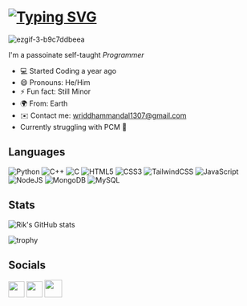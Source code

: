 [![Typing SVG](https://readme-typing-svg.demolab.com?font=Cursive&size=22&pause=1000&color=44F726&width=435&lines=Hello+There%2C+I'm+Rik)](https://git.io/typing-svg)
================================================================================================================================================================

![ezgif-3-b9c7ddbeea](https://user-images.githubusercontent.com/95538354/233770978-0d2f0b1c-7d66-44ae-8d47-ff8485cbfca2.gif)





I'm a passoinate self-taught _Programmer_ 

- 💻 Started Coding a year ago
- 😄 Pronouns: He/Him
- ⚡ Fun fact: Still Minor
- 🌍 From: Earth
- ✉️ Contact me: wriddhammandal1307@gmail.com
- Currently struggling with PCM 🙂

<h2> Languages </h2>

![Python](https://img.shields.io/badge/python-3670A0?style=for-the-badge&logo=python&logoColor=ffdd54)
![C++](https://img.shields.io/badge/c++-%2300599C.svg?style=for-the-badge&logo=c%2B%2B&logoColor=white)
![C](https://img.shields.io/badge/c-%2300599C.svg?style=for-the-badge&logo=c&logoColor=white)
![HTML5](https://img.shields.io/badge/html5-%23E34F26.svg?style=for-the-badge&logo=html5&logoColor=white)
![CSS3](https://img.shields.io/badge/css3-%231572B6.svg?style=for-the-badge&logo=css3&logoColor=white)
![TailwindCSS](https://img.shields.io/badge/tailwindcss-%2338B2AC.svg?style=for-the-badge&logo=tailwind-css&logoColor=white)
![JavaScript](https://img.shields.io/badge/javascript-%23323330.svg?style=for-the-badge&logo=javascript&logoColor=%23F7DF1E)
![NodeJS](https://img.shields.io/badge/node.js-6DA55F?style=for-the-badge&logo=node.js&logoColor=white)
![MongoDB](https://img.shields.io/badge/MongoDB-%234ea94b.svg?style=for-the-badge&logo=mongodb&logoColor=white)
![MySQL](https://img.shields.io/badge/mysql-%2300f.svg?style=for-the-badge&logo=mysql&logoColor=white)

<h2> Stats </h2>

![Rik's GitHub stats](https://github-readme-stats.vercel.app/api?username=its-your-invi&hide=stars&count_private=true&theme=radical)

![trophy](https://github-profile-trophy.vercel.app/?username=its-your-invi&theme=onedark)

<h2> Socials </h2>

<p align="left"> <a href="https://www.github.com/its-your-invi" target="_blank" rel="noreferrer"><img src="https://user-images.githubusercontent.com/95538354/233769462-ca55ef50-1fc9-4bc2-beb8-60224622f14e.svg" width="32" height="32" /></a> <a href="https://www.instagram.com/its_your_invi/" target="_blank" rel="noreferrer"><img src="https://user-images.githubusercontent.com/95538354/233769194-bb608fcb-e762-43ab-8e56-6d132ad487d3.svg" width="32" height="32" /></a>
<a href="https://t.me/its_your_invi/" target="_blank" rel="noreferrer"><img src="https://user-images.githubusercontent.com/95538354/233769379-93c9a2c4-78af-4395-b397-7f831a5821fc.png" width="35" height="35" /></a></p>


